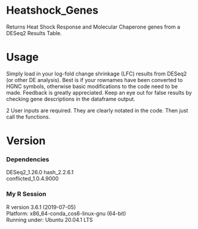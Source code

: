 # Heatshock_Genes
Returns Heat Shock Response and Molecular Chaperone genes from a DESeq2 Results Table.

# Usage

Simply load in your log-fold change shrinkage (LFC) results from DESeq2 (or other DE analysis). Best is if your rownames have been converted to HGNC symbols, otherwise basic modifications to the code need to be made. Feedback is greatly appreciated. Keep an eye out for false results by checking gene descriptions in the dataframe output.

2 User inputs are required. They are clearly notated in the code. Then just call the functions.

# Version

### Dependencies
 
DESeq2_1.26.0 
hash_2.2.6.1  
conflicted_1.0.4.9000

### My R Session

R version 3.6.1 (2019-07-05)  
Platform: x86_64-conda_cos6-linux-gnu (64-bit)  
Running under: Ubuntu 20.04.1 LTS  
